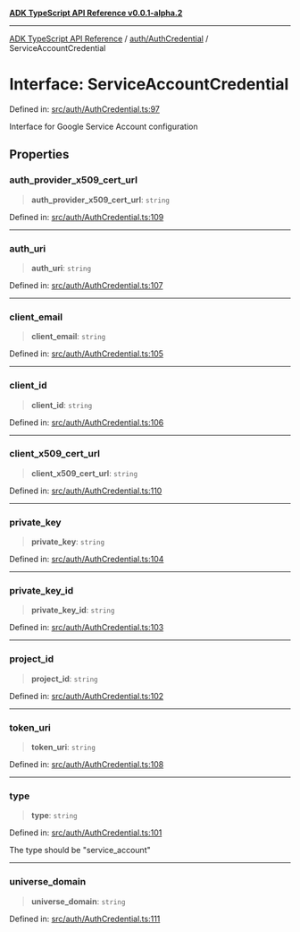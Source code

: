 [**ADK TypeScript API Reference v0.0.1-alpha.2**](../../../README.md)

***

[ADK TypeScript API Reference](../../../modules.md) / [auth/AuthCredential](../README.md) / ServiceAccountCredential

# Interface: ServiceAccountCredential

Defined in: [src/auth/AuthCredential.ts:97](https://github.com/njraladdin/adk-typescript/blob/main/src/auth/AuthCredential.ts#L97)

Interface for Google Service Account configuration

## Properties

### auth\_provider\_x509\_cert\_url

> **auth\_provider\_x509\_cert\_url**: `string`

Defined in: [src/auth/AuthCredential.ts:109](https://github.com/njraladdin/adk-typescript/blob/main/src/auth/AuthCredential.ts#L109)

***

### auth\_uri

> **auth\_uri**: `string`

Defined in: [src/auth/AuthCredential.ts:107](https://github.com/njraladdin/adk-typescript/blob/main/src/auth/AuthCredential.ts#L107)

***

### client\_email

> **client\_email**: `string`

Defined in: [src/auth/AuthCredential.ts:105](https://github.com/njraladdin/adk-typescript/blob/main/src/auth/AuthCredential.ts#L105)

***

### client\_id

> **client\_id**: `string`

Defined in: [src/auth/AuthCredential.ts:106](https://github.com/njraladdin/adk-typescript/blob/main/src/auth/AuthCredential.ts#L106)

***

### client\_x509\_cert\_url

> **client\_x509\_cert\_url**: `string`

Defined in: [src/auth/AuthCredential.ts:110](https://github.com/njraladdin/adk-typescript/blob/main/src/auth/AuthCredential.ts#L110)

***

### private\_key

> **private\_key**: `string`

Defined in: [src/auth/AuthCredential.ts:104](https://github.com/njraladdin/adk-typescript/blob/main/src/auth/AuthCredential.ts#L104)

***

### private\_key\_id

> **private\_key\_id**: `string`

Defined in: [src/auth/AuthCredential.ts:103](https://github.com/njraladdin/adk-typescript/blob/main/src/auth/AuthCredential.ts#L103)

***

### project\_id

> **project\_id**: `string`

Defined in: [src/auth/AuthCredential.ts:102](https://github.com/njraladdin/adk-typescript/blob/main/src/auth/AuthCredential.ts#L102)

***

### token\_uri

> **token\_uri**: `string`

Defined in: [src/auth/AuthCredential.ts:108](https://github.com/njraladdin/adk-typescript/blob/main/src/auth/AuthCredential.ts#L108)

***

### type

> **type**: `string`

Defined in: [src/auth/AuthCredential.ts:101](https://github.com/njraladdin/adk-typescript/blob/main/src/auth/AuthCredential.ts#L101)

The type should be "service_account"

***

### universe\_domain

> **universe\_domain**: `string`

Defined in: [src/auth/AuthCredential.ts:111](https://github.com/njraladdin/adk-typescript/blob/main/src/auth/AuthCredential.ts#L111)
